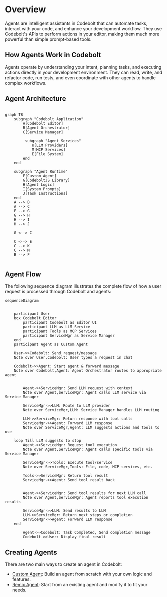 # Overview

Agents are intelligent assistants in Codebolt that can automate tasks, interact with your code, and enhance your development workflow. They use Codebolt's APIs to perform actions in your editor, making them much more powerful than simple prompt-based tools.

## How Agents Work in Codebolt

Agents operate by understanding your intent, planning tasks, and executing actions directly in your development environment. They can read, write, and refactor code, run tests, and even coordinate with other agents to handle complex workflows.

## Agent Architecture

```mermaid

graph TB
    subgraph "Codebolt Application"
        A[Codebolt Editor] 
        B[Agent Orchestrator]
        C[Service Manager]

         subgraph "Agent Services"
            K[LLM Providers]
            M[MCP Services]
            E[File System]
        end
    end
    
    subgraph "Agent Runtime"
        F[Custom Agent]
        G[CodeboltJS Library]
        H[Agent Logic]
        I[System Prompts]
        J[Task Instructions]
    end
    A --> B
    A --> C
    F --> G
    G --> H
    H --> I
    H --> J
    
    G <--> C
    
    C <--> E
    C --> K
    C --> M
    B --> F
    
```


## Agent Flow

The following sequence diagram illustrates the complete flow of how a user request is processed through Codebolt and agents:

```mermaid
sequenceDiagram

    
    participant User
    box Codebolt Editor
        participant Codebolt as Editor UI
        participant LLM as LLM Service
        participant Tools as MCP Services
        participant ServiceMgr as Service Manager
    end
    participant Agent as Custom Agent
    
    User->>Codebolt: Send request/message
    Note over User,Codebolt: User types a request in chat
    
    Codebolt->>Agent: Start agent & forward message
    Note over Codebolt,Agent: Agent Orchestrator routes to appropriate agent
    

        Agent->>ServiceMgr: Send LLM request with context
        Note over Agent,ServiceMgr: Agent calls LLM service via Service Manager
        
        ServiceMgr->>LLM: Route to LLM provider
        Note over ServiceMgr,LLM: Service Manager handles LLM routing
        
        LLM->>ServiceMgr: Return response with tool calls
        ServiceMgr->>Agent: Forward LLM response
        Note over ServiceMgr,Agent: LLM suggests actions and tools to use
    
    loop Till LLM suggests to stop
        Agent->>ServiceMgr: Request tool execution
        Note over Agent,ServiceMgr: Agent calls specific tools via Service Manager
        
        ServiceMgr->>Tools: Execute tool/service
        Note over ServiceMgr,Tools: File, code, MCP services, etc.
        
        Tools->>ServiceMgr: Return tool result
        ServiceMgr->>Agent: Send tool result back

    
        Agent->>ServiceMgr: Send tool results for next LLM call
        Note over Agent,ServiceMgr: Agent reports tool execution results
        
        ServiceMgr->>LLM: Send results to LLM
        LLM->>ServiceMgr: Return next steps or completion
        ServiceMgr->>Agent: Forward LLM response
    end

        Agent->>Codebolt: Task Completed, Send completion message
        Codebolt->>User: Display final result

```

## Creating Agents

There are two main ways to create an agent in Codebolt:
- [Custom Agent](./2_custom-agent.md): Build an agent from scratch with your own logic and features.
- [Remix Agent](./3_remix-agent.md): Start from an existing agent and modify it to fit your needs.
